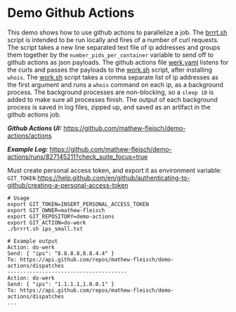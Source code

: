 # Demo Github Actions

This demo shows how to use github actions to parallelize a job. The [brrrt.sh](brrrt.sh) script is intended to be run locally and fires of a number of curl requests. The script takes a new line separated text file of ip addresses and groups them together by the `number_pids_per_container` variable to send off to github actions as json payloads. The github actions file [werk.yaml](.github/workflows/werk.yaml) listens for the curls and passes the payloads to the [work.sh](work.sh) script, after installing `whois`. The [work.sh](work.sh) script takes a comma separate list of ip addresses as the first argument and runs a `whois` command on each ip, as a background process. The background processes are non-blocking, so a `sleep 10` is added to make sure all processes finish. The output of each background process is saved in log files, zipped up, and saved as an artifact in the github actions job.

***Github Actions UI:*** https://github.com/mathew-fleisch/demo-actions/actions

***Example Log:*** https://github.com/mathew-fleisch/demo-actions/runs/827145211?check_suite_focus=true

Must create personal access token, and export it as environment variable: `GIT_TOKEN`
https://help.github.com/en/github/authenticating-to-github/creating-a-personal-access-token


```
# Usage
export GIT_TOKEN=INSERT_PERSONAL_ACCESS_TOKEN
export GIT_OWNER=mathew-fleisch
export GIT_REPOSITORY=demo-actions
export GIT_ACTION=do-werk
./brrrt.sh ips_small.txt

# Example output
Action: do-werk
Send: { "ips": "8.8.8.8,8.8.4.4" }
To: https://api.github.com/repos/mathew-fleisch/demo-actions/dispatches
--------------------------------------
Action: do-werk
Send: { "ips": "1.1.1.1,1.0.0.1" }
To: https://api.github.com/repos/mathew-fleisch/demo-actions/dispatches
...
```
